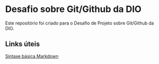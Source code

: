 # Desafio sobre Git/Github da DIO
Este repositório foi criado para o Desafio de Projeto sobre Git/Github da DIO.

## Links úteis
[Sintaxe básica Markdown](https://www.markdownguide.org/basic-syntax/)
